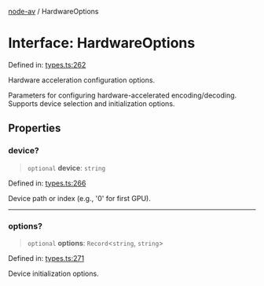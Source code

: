 [node-av](../globals.md) / HardwareOptions

# Interface: HardwareOptions

Defined in: [types.ts:262](https://github.com/seydx/av/blob/f8631fc881b394300b1479f511d55cf1c370a87f/src/api/types.ts#L262)

Hardware acceleration configuration options.

Parameters for configuring hardware-accelerated encoding/decoding.
Supports device selection and initialization options.

## Properties

### device?

> `optional` **device**: `string`

Defined in: [types.ts:266](https://github.com/seydx/av/blob/f8631fc881b394300b1479f511d55cf1c370a87f/src/api/types.ts#L266)

Device path or index (e.g., '0' for first GPU).

***

### options?

> `optional` **options**: `Record`\<`string`, `string`\>

Defined in: [types.ts:271](https://github.com/seydx/av/blob/f8631fc881b394300b1479f511d55cf1c370a87f/src/api/types.ts#L271)

Device initialization options.
